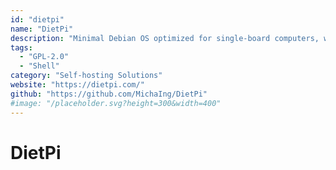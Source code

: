 ```yaml
---
id: "dietpi"
name: "DietPi"
description: "Minimal Debian OS optimized for single-board computers, which allows you to easily install and manage several services for selfhosting at home."
tags:
  - "GPL-2.0"
  - "Shell"
category: "Self-hosting Solutions"
website: "https://dietpi.com/"
github: "https://github.com/MichaIng/DietPi"
#image: "/placeholder.svg?height=300&width=400"
---
```


# DietPi
